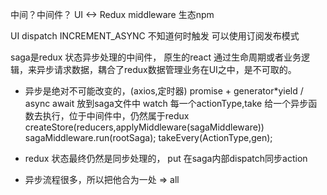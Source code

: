 中间？中间件？
UI    <->  Redux
middleware 生态npm

UI dispatch INCREMENT_ASYNC
不知道何时触发   可以使用订阅发布模式

saga是redux 状态异步处理的中间件，
原生的react 通过生命周期或者业务逻辑，来异步请求数据，耦合了redux数据管理业务在UI之中，是不可取的。
- 异步是绝对不可能改变的，(axios,定时器)
promise + generator*yield / async await
放到saga文件中
watch 每一个actionType,take 给一个异步函数去执行，位于中间件中，仍然属于redux
createStore(reducers,applyMiddleware(sagaMiddleware))
sagaMiddleware.run(rootSaga);
takeEvery(ActionType,gen);

- redux 状态最终仍然是同步处理的，
    put 在saga内部dispatch同步action

- 异步流程很多，所以把他合为一处 => all